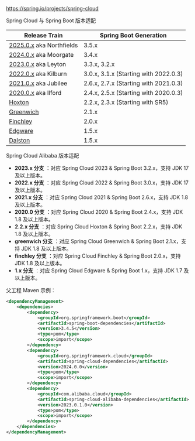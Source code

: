 https://spring.io/projects/spring-cloud



Spring Cloud 与 Spring Boot 版本适配

| Release Train                                                | Spring Boot Generation                |
| ------------------------------------------------------------ | ------------------------------------- |
| [2025.0.x](https://github.com/spring-cloud/spring-cloud-release/wiki/Spring-Cloud-2025.0-Release-Notes) aka Northfields | 3.5.x                                 |
| [2024.0.x](https://github.com/spring-cloud/spring-cloud-release/wiki/Spring-Cloud-2024.0-Release-Notes) aka Moorgate | 3.4.x                                 |
| [2023.0.x](https://github.com/spring-cloud/spring-cloud-release/wiki/Spring-Cloud-2023.0-Release-Notes) aka Leyton | 3.3.x, 3.2.x                          |
| [2022.0.x](https://github.com/spring-cloud/spring-cloud-release/wiki/Spring-Cloud-2022.0-Release-Notes) aka Kilburn | 3.0.x, 3.1.x (Starting with 2022.0.3) |
| [2021.0.x](https://github.com/spring-cloud/spring-cloud-release/wiki/Spring-Cloud-2021.0-Release-Notes) aka Jubilee | 2.6.x, 2.7.x (Starting with 2021.0.3) |
| [2020.0.x](https://github.com/spring-cloud/spring-cloud-release/wiki/Spring-Cloud-2020.0-Release-Notes) aka Ilford | 2.4.x, 2.5.x (Starting with 2020.0.3) |
| [Hoxton](https://github.com/spring-cloud/spring-cloud-release/wiki/Spring-Cloud-Hoxton-Release-Notes) | 2.2.x, 2.3.x (Starting with SR5)      |
| [Greenwich](https://github.com/spring-projects/spring-cloud/wiki/Spring-Cloud-Greenwich-Release-Notes) | 2.1.x                                 |
| [Finchley](https://github.com/spring-projects/spring-cloud/wiki/Spring-Cloud-Finchley-Release-Notes) | 2.0.x                                 |
| [Edgware](https://github.com/spring-projects/spring-cloud/wiki/Spring-Cloud-Edgware-Release-Notes) | 1.5.x                                 |
| [Dalston](https://github.com/spring-projects/spring-cloud/wiki/Spring-Cloud-Dalston-Release-Notes) | 1.5.x                                 |

Spring Cloud Alibaba 版本适配

- **2023.x 分支** ：对应 Spring Cloud 2023 & Spring Boot 3.2.x，支持 JDK 17 及以上版本。
- **2022.x 分支** ：对应 Spring Cloud 2022 & Spring Boot 3.0.x，支持 JDK 17 及以上版本。
- **2021.x 分支** ：对应 Spring Cloud 2021 & Spring Boot 2.6.x，支持 JDK 1.8 及以上版本。
- **2020.0 分支** ：对应 Spring Cloud 2020 & Spring Boot 2.4.x，支持 JDK 1.8 及以上版本。
- **2.2.x 分支** ：对应 Spring Cloud Hoxton & Spring Boot 2.2.x，支持 JDK 1.8 及以上版本。
- **greenwich 分支** ：对应 Spring Cloud Greenwich & Spring Boot 2.1.x，支持 JDK 1.8 及以上版本。
- **finchley 分支** ：对应 Spring Cloud Finchley & Spring Boot 2.0.x，支持 JDK 1.8 及以上版本。
- **1.x 分支** ：对应 Spring Cloud Edgware & Spring Boot 1.x，支持 JDK 1.7 及以上版本。



父工程 Maven 示例：

```xml
<dependencyManagement>
    <dependencies>
        <dependency>
        	<groupId>org.springframework.boot</groupId>
        	<artifactId>spring-boot-dependencies</artifactId>
        	<version>3.4.5</version>
            <type>pom</type>
            <scope>import</scope>
        </dependency>
        <dependency>
            <groupId>org.springframework.cloud</groupId>
            <artifactId>spring-cloud-dependencies</artifactId>
            <version>2024.0.0</version>
            <type>pom</type>
            <scope>import</scope>
        </dependency>
        <dependency>
            <groupId>com.alibaba.cloud</groupId>
            <artifactId>spring-cloud-alibaba-dependencies</artifactId>
            <version>2023.0.1.0</version>
            <type>pom</type>
            <scope>import</scope>
        </dependency>
    </dependencies>
</dependencyManagement>
```

